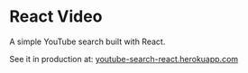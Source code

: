 # React Video

A simple YouTube search built with React.

See it in production at: [youtube-search-react.herokuapp.com](http://youtube-search-react.herokuapp.com)